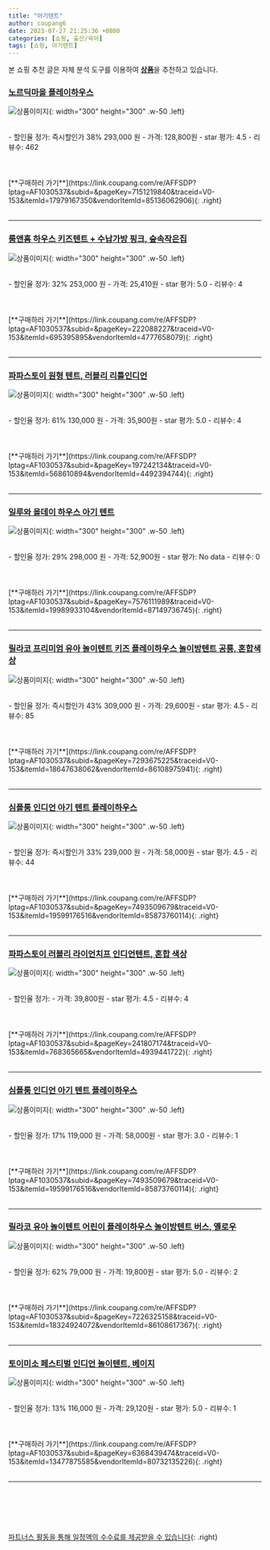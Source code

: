 ```yaml
---
title: "아기텐트"
author: coupang6
date: 2023-07-27 21:25:36 +0800
categories: [쇼핑, 출산/육아]
tags: [쇼핑, 아기텐트]
---
```


본 쇼핑 추천 글은 자체 분석 도구를 이용하여 [**상품**](https://link.coupang.com/a/bao1ui)을 추천하고 있습니다.

### [노르딕마을 플레이하우스](https://link.coupang.com/re/AFFSDP?lptag=AF1030537&subid=&pageKey=7151219840&traceid=V0-153&itemId=17979167350&vendorItemId=85136062906)

![상품이미지](https://thumbnail6.coupangcdn.com/thumbnails/remote/230x230ex/image/vendor_inventory/d167/5ad12d232ae7605e219c87d61f1113d2ee48e7cd392c132da910efb4a94a.jpg){: width="300" height="300" .w-50 .left}


<br>
- 할인율 정가: 즉시할인가 38%  293,000   원
- 가격: 128,800원
- star 평가: 4.5
- 리뷰수: 462
<br>
<br>
<br>
<br>
[**구매하러 가기**](https://link.coupang.com/re/AFFSDP?lptag=AF1030537&subid=&pageKey=7151219840&traceid=V0-153&itemId=17979167350&vendorItemId=85136062906){: .right}
<br>
<br>

---

### [룸앤홈 하우스 키즈텐트 + 수납가방 핑크, 숲속작은집](https://link.coupang.com/re/AFFSDP?lptag=AF1030537&subid=&pageKey=222088227&traceid=V0-153&itemId=695395895&vendorItemId=4777658079)

![상품이미지](https://thumbnail10.coupangcdn.com/thumbnails/remote/230x230ex/image/retail/images/4274032683403113-58434185-b7cd-46fc-b412-b62a4efb21e0.jpg){: width="300" height="300" .w-50 .left}


<br>
- 할인율 정가: 32%  253,000   원
- 가격: 25,410원
- star 평가: 5.0
- 리뷰수: 4
<br>
<br>
<br>
<br>
[**구매하러 가기**](https://link.coupang.com/re/AFFSDP?lptag=AF1030537&subid=&pageKey=222088227&traceid=V0-153&itemId=695395895&vendorItemId=4777658079){: .right}
<br>
<br>

---

### [파파스토이 원형 텐트, 러블리 리틀인디언](https://link.coupang.com/re/AFFSDP?lptag=AF1030537&subid=&pageKey=197242134&traceid=V0-153&itemId=568610894&vendorItemId=4492394744)

![상품이미지](https://thumbnail6.coupangcdn.com/thumbnails/remote/230x230ex/image/product/image/vendoritem/2019/06/18/4492394744/efdd4ef5-623a-4993-9ce0-bf82bc86e9a8.jpg){: width="300" height="300" .w-50 .left}


<br>
- 할인율 정가: 61%  130,000   원
- 가격: 35,900원
- star 평가: 5.0
- 리뷰수: 4
<br>
<br>
<br>
<br>
[**구매하러 가기**](https://link.coupang.com/re/AFFSDP?lptag=AF1030537&subid=&pageKey=197242134&traceid=V0-153&itemId=568610894&vendorItemId=4492394744){: .right}
<br>
<br>

---

### [일루와 올데이 하우스 아기 텐트](https://link.coupang.com/re/AFFSDP?lptag=AF1030537&subid=&pageKey=7576111989&traceid=V0-153&itemId=19989933104&vendorItemId=87149736745)

![상품이미지](https://thumbnail8.coupangcdn.com/thumbnails/remote/230x230ex/image/vendor_inventory/118b/bf66a663314c7e2ffa8b5d2be9a7b890156a9b849a0df91f7d68375ac7c9.jpg){: width="300" height="300" .w-50 .left}


<br>
- 할인율 정가: 29%  298,000   원
- 가격: 52,900원
- star 평가: No data
- 리뷰수: 0
<br>
<br>
<br>
<br>
[**구매하러 가기**](https://link.coupang.com/re/AFFSDP?lptag=AF1030537&subid=&pageKey=7576111989&traceid=V0-153&itemId=19989933104&vendorItemId=87149736745){: .right}
<br>
<br>

---

### [릴라코 프리미엄 유아 놀이텐트 키즈 플레이하우스 놀이방텐트 공룡, 혼합색상](https://link.coupang.com/re/AFFSDP?lptag=AF1030537&subid=&pageKey=7293675225&traceid=V0-153&itemId=18647638062&vendorItemId=86108975941)

![상품이미지](https://thumbnail10.coupangcdn.com/thumbnails/remote/230x230ex/image/vendor_inventory/f158/386a4dabdba7360a5d171ccbcd71b67acd35ae34291ca9aed4de1512bf83.png){: width="300" height="300" .w-50 .left}


<br>
- 할인율 정가: 즉시할인가 43%  309,000   원
- 가격: 29,600원
- star 평가: 4.5
- 리뷰수: 85
<br>
<br>
<br>
<br>
[**구매하러 가기**](https://link.coupang.com/re/AFFSDP?lptag=AF1030537&subid=&pageKey=7293675225&traceid=V0-153&itemId=18647638062&vendorItemId=86108975941){: .right}
<br>
<br>

---

### [심플룸 인디언 아기 텐트 플레이하우스](https://link.coupang.com/re/AFFSDP?lptag=AF1030537&subid=&pageKey=7493509679&traceid=V0-153&itemId=19599176516&vendorItemId=85873760114)

![상품이미지](https://thumbnail9.coupangcdn.com/thumbnails/remote/230x230ex/image/vendor_inventory/bd8f/9846c044a2798cc53ad4d6089250a457da84288311c55f67cd87046793f7.jpg){: width="300" height="300" .w-50 .left}


<br>
- 할인율 정가: 즉시할인가 33%  239,000   원
- 가격: 58,000원
- star 평가: 4.5
- 리뷰수: 44
<br>
<br>
<br>
<br>
[**구매하러 가기**](https://link.coupang.com/re/AFFSDP?lptag=AF1030537&subid=&pageKey=7493509679&traceid=V0-153&itemId=19599176516&vendorItemId=85873760114){: .right}
<br>
<br>

---

### [파파스토이 러블리 라이언치프 인디언텐트, 혼합 색상](https://link.coupang.com/re/AFFSDP?lptag=AF1030537&subid=&pageKey=241807174&traceid=V0-153&itemId=768365665&vendorItemId=4939441722)

![상품이미지](https://thumbnail7.coupangcdn.com/thumbnails/remote/230x230ex/image/retail/images/17046483259433-29a00490-73db-4a44-8b0f-78c73d149f7f.jpg){: width="300" height="300" .w-50 .left}


<br>
- 할인율 정가: 
- 가격: 39,800원
- star 평가: 4.5
- 리뷰수: 4
<br>
<br>
<br>
<br>
[**구매하러 가기**](https://link.coupang.com/re/AFFSDP?lptag=AF1030537&subid=&pageKey=241807174&traceid=V0-153&itemId=768365665&vendorItemId=4939441722){: .right}
<br>
<br>

---

### [심플룸 인디언 아기 텐트 플레이하우스](https://link.coupang.com/re/AFFSDP?lptag=AF1030537&subid=&pageKey=7493509679&traceid=V0-153&itemId=19599176516&vendorItemId=85873760114)

![상품이미지](https://thumbnail9.coupangcdn.com/thumbnails/remote/230x230ex/image/vendor_inventory/bd8f/9846c044a2798cc53ad4d6089250a457da84288311c55f67cd87046793f7.jpg){: width="300" height="300" .w-50 .left}


<br>
- 할인율 정가: 17%  119,000   원
- 가격: 58,000원
- star 평가: 3.0
- 리뷰수: 1
<br>
<br>
<br>
<br>
[**구매하러 가기**](https://link.coupang.com/re/AFFSDP?lptag=AF1030537&subid=&pageKey=7493509679&traceid=V0-153&itemId=19599176516&vendorItemId=85873760114){: .right}
<br>
<br>

---

### [릴라코 유아 놀이텐트 어린이 플레이하우스 놀이방텐트 버스, 옐로우](https://link.coupang.com/re/AFFSDP?lptag=AF1030537&subid=&pageKey=7226325158&traceid=V0-153&itemId=18324924072&vendorItemId=86108617367)

![상품이미지](https://thumbnail6.coupangcdn.com/thumbnails/remote/230x230ex/image/vendor_inventory/811d/cd30ae10757e54d79746488ac3242c55f7cf4db2ca5586cf2ea51bd7f867.jpg){: width="300" height="300" .w-50 .left}


<br>
- 할인율 정가: 62%  79,000   원
- 가격: 19,800원
- star 평가: 5.0
- 리뷰수: 2
<br>
<br>
<br>
<br>
[**구매하러 가기**](https://link.coupang.com/re/AFFSDP?lptag=AF1030537&subid=&pageKey=7226325158&traceid=V0-153&itemId=18324924072&vendorItemId=86108617367){: .right}
<br>
<br>

---

### [토이미소 페스티벌 인디언 놀이텐트, 베이지](https://link.coupang.com/re/AFFSDP?lptag=AF1030537&subid=&pageKey=6368439474&traceid=V0-153&itemId=13477875585&vendorItemId=80732135226)

![상품이미지](https://thumbnail6.coupangcdn.com/thumbnails/remote/230x230ex/image/rs_quotation_api/dti5txn7/51c4754c3b03427085f8bcdaf0e20430.jpg){: width="300" height="300" .w-50 .left}


<br>
- 할인율 정가: 13%  116,000   원
- 가격: 29,120원
- star 평가: 5.0
- 리뷰수: 1
<br>
<br>
<br>
<br>
[**구매하러 가기**](https://link.coupang.com/re/AFFSDP?lptag=AF1030537&subid=&pageKey=6368439474&traceid=V0-153&itemId=13477875585&vendorItemId=80732135226){: .right}
<br>
<br>

---
<br><br><br><br><br> [파트너스 활동을 통해 일정액의 수수료를 제공받을 수 있습니다](https://link.coupang.com/a/bao1ui){: .right}